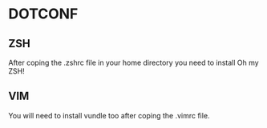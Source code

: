 # DOTCONF

## ZSH

After coping the .zshrc file in your home directory you need to install Oh my ZSH!

## VIM

You will need to install vundle too after coping the .vimrc file.
